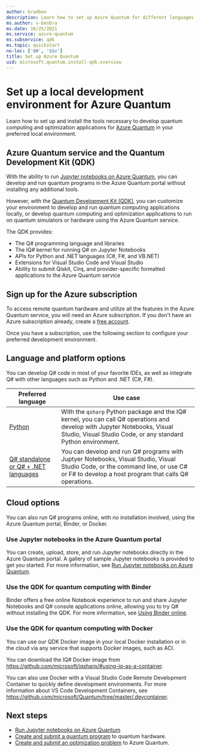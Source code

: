 ```yaml
---
author: bradben
description: Learn how to set up Azure Quantum for different languages and platforms.
ms.author: v-benbra
ms.date: 10/25/2021
ms.service: azure-quantum
ms.subservice: qdk
ms.topic: quickstart
no-loc: ['Q#', '$$v']
title: Set up Azure Quantum
uid: microsoft.quantum.install-qdk.overview
---
```


# Set up a local development environment for Azure Quantum

Learn how to set up and install the tools necessary to develop quantum computing and optimization applications for [Azure Quantum](xref:microsoft.quantum.azure-quantum-overview) in your preferred local environment.

## Azure Quantum service and the Quantum Development Kit (QDK)

With the ability to run [Jupyter notebooks on Azure Quantum](xref:microsoft.quantum.how-to.notebooks), you can develop and run quantum programs in the Azure Quantum portal without installing any additional tools.

However, with the [Quantum Development Kit (QDK)](xref:microsoft.quantum.overview.q-sharp), you can customize your environment to develop and run quantum computing applications locally, or develop quantum computing and optimization applications to run on quantum simulators or hardware using the Azure Quantum service.

The QDK provides:

- The Q# programming language and libraries
- The IQ# kernel for running Q# on Jupyter Notebooks
- APIs for Python and .NET languages (C#, F#, and VB.NET)
- Extensions for Visual Studio Code and Visual Studio
- Ability to submit Qiskit, Cirq, and provider-specific formatted applications to the Azure Quantum service

## Sign up for the Azure subscription

To access remote quantum hardware and utilize all the features in the Azure Quantum service, you will need an Azure subscription. If you don't have an Azure subscription already, create a [free account](https://azure.microsoft.com/free/).

Once you have a subscription, use the following section to configure your preferred development environment. 

## Language and platform options

You can develop Q# code in most of your favorite IDEs, as well as integrate Q# with other languages such as Python and .NET (C#, F#).

| Preferred language | Use case |
| ----| ---- |
| [Python](xref:microsoft.quantum.install-qdk.overview.python) | With the `qsharp` Python package and the IQ# kernel, you can call Q# operations and develop with Jupyter Notebooks, Visual Studio, Visual Studio Code, or any standard Python environment. |
| [Q# standalone or Q# + .NET languages](xref:microsoft.quantum.install-qdk.overview.standalone) | You can develop and run Q# programs with Juptyer Notebooks, Visual Studio, Visual Studio Code, or the command line, or use C# or F# to develop a host program that calls Q# operations. |

## Cloud options

You can also run Q# programs online, with no installation involved, using the Azure Quantum portal, Binder, or Docker.

### Use Jupyter notebooks in the Azure Quantum portal

You can create, upload, store, and run Jupyter notebooks directly in the Azure Quantum portal. A gallery of sample Jupyter notebooks is provided to get you started. For more information, see [Run Jupyter notebooks on Azure Quantum](xref:microsoft.quantum.how-to.notebooks). 

### Use the QDK for quantum computing with Binder

Binder offers a free online Notebook experience to run and share Jupyter Notebooks and Q# console applications online, allowing you to try Q# without installing the QDK. For more information, see [Using Binder online](xref:microsoft.quantum.install-qdk.overview.binder).

### Use the QDK for quantum computing with Docker

You can use our QDK Docker image in your local Docker installation or in the cloud via any service that supports Docker images, such as ACI.

You can download the IQ# Docker image from <https://github.com/microsoft/iqsharp/#using-iq-as-a-container>. 

You can also use Docker with a Visual Studio Code Remote Development Container to quickly define development environments. For more information about VS Code Development Containers, see <https://github.com/microsoft/Quantum/tree/master/.devcontainer>.

## Next steps

- [Run Jupyter notebooks on Azure Quantum](xref:microsoft.quantum.how-to.notebooks)
- [Create and submit a quantum program](xref:microsoft.quantum.quickstarts.computing) to quantum hardware.
- [Create and submit an optimization problem](xref:microsoft.quantum.quickstarts.optimization.qio) to Azure Quantum. 
